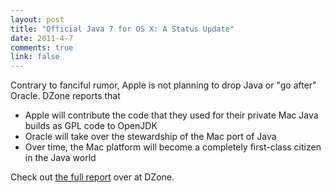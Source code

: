 ```yaml
--- 
layout: post
title: "Official Java 7 for OS X: A Status Update"
date: 2011-4-7
comments: true
link: false
---
```

Contrary to fanciful rumor, Apple is not planning to drop Java or "go after" Oracle. DZone reports that
<ul>
	<li>Apple will contribute the code that they used for their private Mac Java builds as GPL code to OpenJDK</li>
	<li>Oracle will take over the stewardship of the Mac port of Java</li>
	<li>Over time, the Mac platform will become a completely first-class citizen in the Java world</li>
</ul>
Check out <a href="http://java.dzone.com/articles/official-java-7-mac-os-x-%E2%80%93?utm_source=feedburner&amp;utm_medium=feed&amp;utm_campaign=Feed%3A+javalobby%2Ffrontpage+%28Javalobby+%2F+Java+Zone%29">the full report</a> over at DZone.
